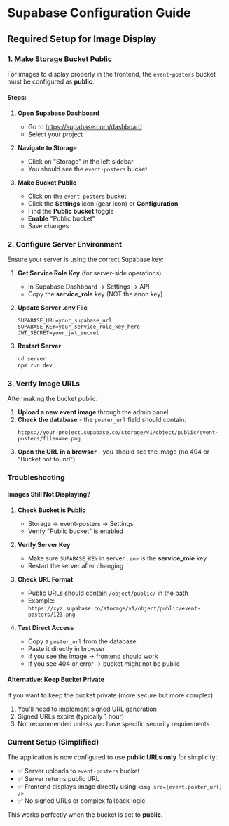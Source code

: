 # Supabase Configuration Guide

## Required Setup for Image Display

### 1. Make Storage Bucket Public

For images to display properly in the frontend, the `event-posters` bucket must be configured as **public**.

#### Steps:

1. **Open Supabase Dashboard**
   - Go to https://supabase.com/dashboard
   - Select your project

2. **Navigate to Storage**
   - Click on "Storage" in the left sidebar
   - You should see the `event-posters` bucket

3. **Make Bucket Public**
   - Click on the `event-posters` bucket
   - Click the **Settings** icon (gear icon) or **Configuration**
   - Find the **Public bucket** toggle
   - **Enable** "Public bucket"
   - Save changes

### 2. Configure Server Environment

Ensure your server is using the correct Supabase key:

1. **Get Service Role Key** (for server-side operations)
   - In Supabase Dashboard → Settings → API
   - Copy the **service_role** key (NOT the anon key)

2. **Update Server .env File**
   ```env
   SUPABASE_URL=your_supabase_url
   SUPABASE_KEY=your_service_role_key_here
   JWT_SECRET=your_jwt_secret
   ```

3. **Restart Server**
   ```bash
   cd server
   npm run dev
   ```

### 3. Verify Image URLs

After making the bucket public:

1. **Upload a new event image** through the admin panel
2. **Check the database** - the `poster_url` field should contain:
   ```
   https://your-project.supabase.co/storage/v1/object/public/event-posters/filename.png
   ```
3. **Open the URL in a browser** - you should see the image (no 404 or "Bucket not found")

### Troubleshooting

#### Images Still Not Displaying?

1. **Check Bucket is Public**
   - Storage → event-posters → Settings
   - Verify "Public bucket" is enabled

2. **Verify Server Key**
   - Make sure `SUPABASE_KEY` in server `.env` is the **service_role** key
   - Restart the server after changing

3. **Check URL Format**
   - Public URLs should contain `/object/public/` in the path
   - Example: `https://xyz.supabase.co/storage/v1/object/public/event-posters/123.png`

4. **Test Direct Access**
   - Copy a `poster_url` from the database
   - Paste it directly in browser
   - If you see the image → frontend should work
   - If you see 404 or error → bucket might not be public

#### Alternative: Keep Bucket Private

If you want to keep the bucket private (more secure but more complex):

1. You'll need to implement signed URL generation
2. Signed URLs expire (typically 1 hour)
3. Not recommended unless you have specific security requirements

### Current Setup (Simplified)

The application is now configured to use **public URLs only** for simplicity:

- ✅ Server uploads to `event-posters` bucket
- ✅ Server returns public URL
- ✅ Frontend displays image directly using `<img src={event.poster_url} />`
- ✅ No signed URLs or complex fallback logic

This works perfectly when the bucket is set to **public**.
